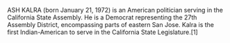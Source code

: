 ASH KALRA (born January 21, 1972) is an American politician serving in the California State Assembly. He is a Democrat representing the 27th Assembly District, encompassing parts of eastern San Jose. Kalra is the first Indian-American to serve in the California State Legislature.[1]
